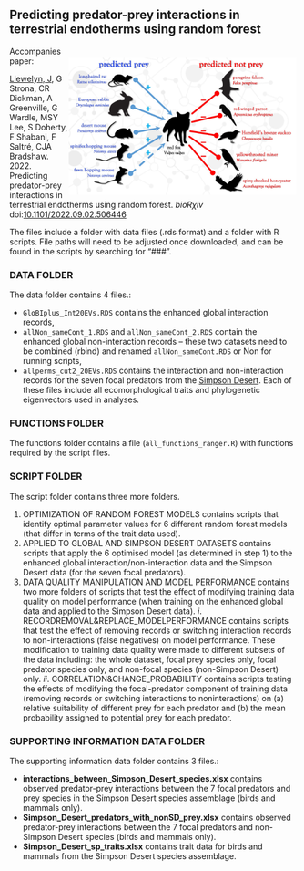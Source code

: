 ## Predicting predator-prey interactions in terrestrial endotherms using random forest
<img align="right" src="network figure.jpg" alt="contraception" width="400" style="margin-top: 20px">

Accompanies paper:

<a href="https://globalecologyflinders.com/people/#JL">Llewelyn, J</a>, G Strona, CR Dickman, A Greenville, G Wardle, MSY Lee, S Doherty, F Shabani, F Saltré, CJA Bradshaw. 2022. Predicting predator-prey interactions in terrestrial endotherms using random forest. <em>bioRχiv</em> doi:<a href="http://doi.org/10.1101/2022.09.02.506446">10.1101/2022.09.02.506446</a>

The files include a folder with data files (.rds format) and a folder with R scripts. File paths will need to be adjusted once downloaded, and can be found in the scripts by searching for “###”.

### DATA FOLDER
The data folder contains 4 files.:
-	<code>GloBIplus_Int20EVs.RDS</code> contains the enhanced global interaction records,
-	<code>allNon_sameCont_1.RDS</code> and <code>allNon_sameCont_2.RDS</code> contain the enhanced global non-interaction records – these two datasets need to be combined (rbind) and renamed <code>allNon_sameCont.RDS</code> or Non for running scripts,
-	<code>allperms_cut2_20EVs.RDS</code> contains the interaction and non-interaction records for the seven focal predators from the <a href="https://en.wikipedia.org/wiki/Simpson_Desert">Simpson Desert</a>.
Each of these files include all ecomorphological traits and phylogenetic eigenvectors used in analyses. 

### FUNCTIONS FOLDER
The functions folder contains a file (<code>all_functions_ranger.R</code>) with functions required by the script files.

### SCRIPT FOLDER
The script folder contains three more folders.
1)	OPTIMIZATION OF RANDOM FOREST MODELS
contains scripts that identify optimal parameter values for 6 different random forest models (that differ in terms of the trait data used).
2)	APPLIED TO GLOBAL AND SIMPSON DESERT DATASETS
contains scripts that apply the 6 optimised model (as determined in step 1) to the enhanced global interaction/non-interaction data and the Simpson Desert data (for the seven focal predators).
3)	DATA QUALITY MANIPULATION AND MODEL PERFORMANCE
contains two more folders of scripts that test the effect of modifying training data quality on model performance (when training on the enhanced global data and applied to the Simpson Desert data).
<em>i</em>. RECORDREMOVAL&REPLACE_MODELPERFORMANCE
contains scripts that test the effect of removing records or switching interaction records to non-interactions (false negatives) on model performance. These modification to training data quality were made to different subsets of the data including: the whole dataset, focal prey species only, focal predator species only, and non-focal species (non-Simpson Desert) only.
<em>ii</em>.	CORRELATION&CHANGE_PROBABILITY
contains scripts testing the effects of modifying the focal-predator component of training data (removing records or switching interactions to noninteractions) on (a) relative suitability of different prey for each predator and (b) the mean probability assigned to potential prey for each predator.

### SUPPORTING INFORMATION DATA FOLDER
The supporting information data folder contains 3 files.:
- <strong>interactions_between_Simpson_Desert_species.xlsx</strong> contains observed predator-prey interactions between the 7 focal predators and prey species in the Simpson Desert species assemblage (birds and mammals only).
- <strong>Simpson_Desert_predators_with_nonSD_prey.xlsx</strong> contains observed predator-prey interactions between the 7 focal predators and non-Simpson Desert species (birds and mammals only).
- <strong>Simpson_Desert_sp_traits.xlsx</strong> contains trait data for birds and mammals from the Simpson Desert species assemblage.
